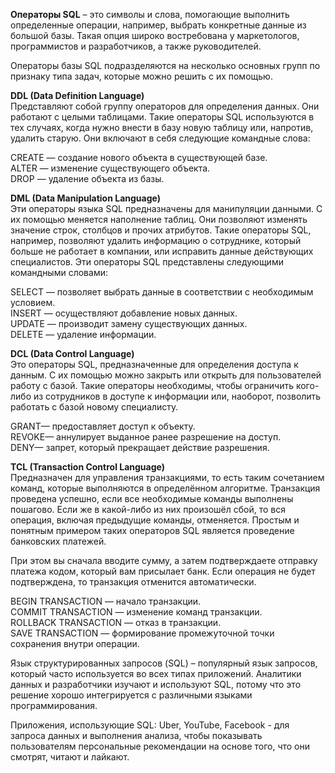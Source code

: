 **Операторы SQL** – это символы и слова, помогающие выполнить определенные операции, например, выбрать конкретные данные из большой базы. Такая опция широко востребована у маркетологов, программистов и разработчиков, а также руководителей.  

Операторы базы SQL подразделяются на несколько основных групп по признаку типа задач, которые можно решить с их помощью.

**DDL (Data Definition Language)**  
Представляют собой группу операторов для определения данных. Они работают с целыми таблицами. Такие операторы SQL используются в тех случаях, когда нужно внести в базу новую таблицу или, напротив, удалить старую. Они включают в себя следующие командные слова:  

CREATE — создание нового объекта в существующей базе.  
ALTER — изменение существующего объекта.  
DROP — удаление объекта из базы.  

**DML (Data Manipulation Language)**  
Эти операторы языка SQL предназначены для манипуляции данными. С их помощью меняется наполнение таблиц. Они позволяют изменять значение строк, столбцов и прочих атрибутов. Такие операторы SQL, например, позволяют удалить информацию о сотруднике, который больше не работает в компании, или исправить данные действующих специалистов. Эти операторы SQL представлены следующими командными словами:  

SELECT — позволяет выбрать данные в соответствии с необходимым условием.  
INSERT — осуществляют добавление новых данных.  
UPDATE — производит замену существующих данных.  
DELETE — удаление информации.  

**DCL (Data Control Language)**  
Это операторы SQL, предназначенные для определения доступа к данным. С их помощью можно закрыть или открыть для пользователей работу с базой. Такие операторы необходимы, чтобы ограничить кого-либо из сотрудников в доступе к информации или, наоборот, позволить работать с базой новому специалисту.  

GRANT— предоставляет доступ к объекту.  
REVOKE— аннулирует выданное ранее разрешение на доступ.  
DENY— запрет, который прекращает действие разрешения.   

**TCL (Transaction Control Language)**  
Предназначен для управления транзакциями, то есть таким сочетанием команд, которые выполняются в определённом алгоритме. Транзакция проведена успешно, если все необходимые команды выполнены пошагово. Если же в какой-либо из них произошёл сбой, то вся операция, включая предыдущие команды, отменяется. Простым и понятным примером таких операторов SQL является проведение банковских платежей.  

При этом вы сначала вводите сумму, а затем подтверждаете отправку платежа кодом, который вам присылает банк. Если операция не будет подтверждена, то транзакция отменится автоматически.  

BEGIN TRANSACTION — начало транзакции.  
COMMIT TRANSACTION — изменение команд транзакции.  
ROLLBACK TRANSACTION — отказ в транзакции.  
SAVE TRANSACTION — формирование промежуточной точки сохранения внутри операции.  

Язык структурированных запросов (SQL) – популярный язык запросов, который часто используется во всех типах приложений. Аналитики данных и разработчики изучают и используют SQL, потому что это решение хорошо интегрируется с различными языками программирования.

Приложения, использующие SQL:
Uber, YouTube, Facebook - для запроса данных и выполнения анализа, чтобы показывать пользователям персональные рекомендации на основе того, что они смотрят, читают и лайкают.
